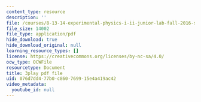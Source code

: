 ```yaml
---
content_type: resource
description: ''
file: /courses/8-13-14-experimental-physics-i-ii-junior-lab-fall-2016-spring-2017/076d7dd477b0c860769915e4a419ac42_-XivhU1V6KY.pdf
file_size: 14002
file_type: application/pdf
hide_download: true
hide_download_original: null
learning_resource_types: []
license: https://creativecommons.org/licenses/by-nc-sa/4.0/
ocw_type: OCWFile
resourcetype: Document
title: 3play pdf file
uid: 076d7dd4-77b0-c860-7699-15e4a419ac42
video_metadata:
  youtube_id: null
---
```

